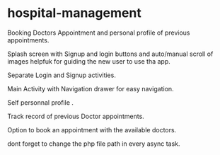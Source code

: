 hospital-management
===================
Booking Doctors Appointment and personal profile of previous appointments.

Splash screen with Signup and login buttons and auto/manual scroll of images helpfuk for guiding the new user to use tha app.

Separate Login and Signup activities.

Main Activity with Navigation drawer for easy navigation.

Self personnal profile .

Track record of previous Doctor appointments.

Option to book an appointment with the available doctors.

dont forget to change the php file path in every async task.
